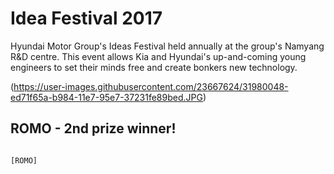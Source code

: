 # Idea Festival 2017
Hyundai Motor Group's Ideas Festival held annually at the group's Namyang R&D centre. This event allows Kia and Hyundai's up-and-coming young engineers to set their minds free and create bonkers new technology.
  
(https://user-images.githubusercontent.com/23667624/31980048-ed71f65a-b984-11e7-95e7-37231fe89bed.JPG)
  
## ROMO - 2nd prize winner!
~~~
  
[ROMO]
